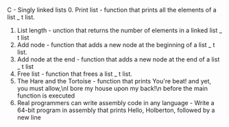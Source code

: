 C - Singly linked lists
0. Print list - function that prints all the elements of a list _ t list.
1. List length - unction that returns the number of elements in a linked list _ t list
2. Add node -  function that adds a new node at the beginning of a list _ t list.
3. Add node at the end -  function that adds a new node at the end of a list _ t list
4. Free list -  function that frees a list _ t list.
5. The Hare and the Tortoise - function that prints You're beat! and yet, you must allow,\nI bore my house upon my back!\n before the main function is executed
6. Real programmers can write assembly code in any language - Write a 64-bit program in assembly that prints Hello, Holberton, followed by a new line
